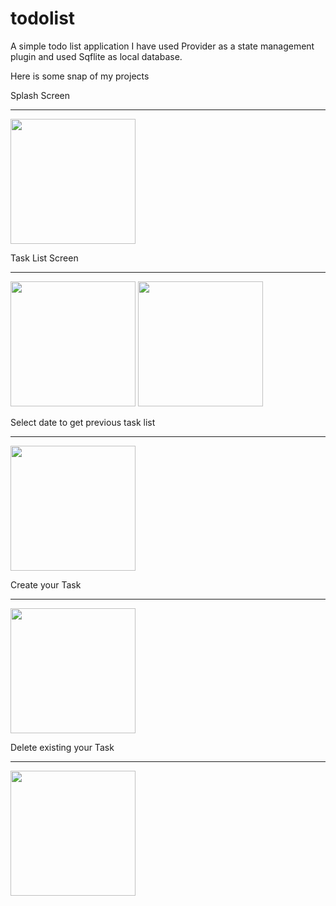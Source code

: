 # todolist

A simple todo list application
I have used Provider as a state management plugin and used Sqflite as local database.

Here is some snap of my projects

Splash Screen
<hr></hr>
<img src="https://user-images.githubusercontent.com/25559056/209838755-64bb0a58-f3a9-478b-aece-6825fb45c155.jpg" width="200">


Task List Screen
<hr></hr>
<img src="https://user-images.githubusercontent.com/25559056/209838878-78937035-fc12-43e2-99e7-d765baeef313.jpg" width="200">
<img src="https://user-images.githubusercontent.com/25559056/209838888-f61f9442-9bb2-43a1-8e11-f7069ba4dcfb.jpg" width="200">

Select date to get previous task list
<hr></hr>
<img src="https://user-images.githubusercontent.com/25559056/209838905-a336aa1c-7961-41de-9f21-ef52d92d027c.jpg" width="200">


Create your Task
<hr></hr>
<img src="https://user-images.githubusercontent.com/25559056/209839010-ee74fff8-d817-4cd9-9c6d-8aafcc2a5243.jpg" width="200">

Delete existing your Task
<hr></hr>
<img src="https://user-images.githubusercontent.com/25559056/209855517-f05cf015-0954-4e0f-b0d6-0ae8696810ba.jpg" width="200">

